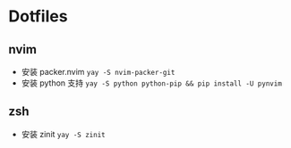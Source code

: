 # Dotfiles

## nvim

- 安装 packer.nvim `yay -S nvim-packer-git`
- 安装 python 支持 `yay -S python python-pip && pip install -U pynvim`

## zsh

- 安装 zinit `yay -S zinit`


